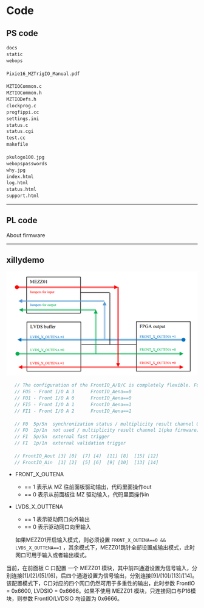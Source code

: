 <!-- code.md --- 
;; 
;; Description: 
;; Author: Hongyi Wu(吴鸿毅)
;; Email: wuhongyi@qq.com 
;; Created: 六 6月 15 13:40:28 2019 (+0800)
;; Last-Updated: 日 7月 21 21:34:30 2019 (+0800)
;;           By: Hongyi Wu(吴鸿毅)
;;     Update #: 7
;; URL: http://wuhongyi.cn -->


# Code

## PS code


```bash
docs
static
webops

Pixie16_MZTrigIO_Manual.pdf

MZTIOCommon.c
MZTIOCommon.h
MZTIODefs.h
clockprog.c
progfippi.cc
settings.ini
status.c
status.cgi
test.cc
makefile

pkulogo100.jpg
webopspasswords
why.jpg
index.html
log.html
status.html
support.html
```

----

## PL code

About firmware


----

## xillydemo

![DB](img/MZTIO_DB.png)

```cpp
   // The configuration of the FrontIO_A/B/C is completely flexible. For example, if you connect the RJ-45 of a Pixie-16 to FrontI/O A 0-3 (the upper RJ-45 on the trigger board), signals will connect
   // FO5 - Front I/O A 3      FrontIO_Aena==0
   // FO1 - Front I/O A 0      FrontIO_Aena==0
   // FI5 - Front I/O A 1      FrontIO_Aena==1
   // FI1 - Front I/O A 2      FrontIO_Aena==1

   // F0  5p/5n  synchronization status / multiplicity result channel 0(pku firmware)
   // FO  1p/1n  not used / multiplicity result channel 1(pku firmware) 
   // FI  5p/5n  external fast trigger
   // FI  1p/1n  external validation trigger

   // FrontIO_Aout [3] [0]  [7] [4]  [11] [8]  [15] [12]
   // FrontIO_Ain  [1] [2]  [5] [6]  [9] [10]  [13] [14]
```

- FRONT_X_OUTENA
	- == 1 表示从 MZ 往前面板驱动输出，代码里面操作out
	- == 0 表示从前面板往 MZ 驱动输入，代码里面操作in
- LVDS_X_OUTTENA
	- == 1 表示驱动网口向外输出
	- == 0 表示驱动网口向里输入
	
	如果MEZZ01开启输入模式，则必须设置 ```FRONT_X_OUTENA==0 && LVDS_X_OUTTENA==1```	，其余模式下，MEZZ01跳针全部设置成输出模式，此时网口可用于输入或者输出模式。
	

当前，在前面板 C 口配置 一个 MEZZ01 模块，其中前四通道设置为信号输入，分别连接[1]/[2]/[5]/[6]，后四个通道设置为信号输出，分别连接[9]/[10]/[13]/[14]。 该配置模式下，C口对应的四个网口仍然可用于多重性的输出，此时参数 FrontIO = 0x6600, LVDSIO = 0x6666。如果不使用 MEZZ01 模块，只连接网口与P16模块，则参数 FrontIO/LVDSIO 均设置为 0x6666。




<!-- code.md ends here -->

